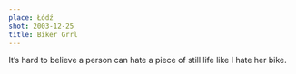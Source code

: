 ```yaml
---
place: Łódź
shot: 2003-12-25
title: Biker Grrl
---
```


It’s hard to believe a person can hate a piece of still life like I hate her bike.
